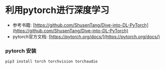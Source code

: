 # 利用pytorch进行深度学习

- 参考书籍: [https://github.com/ShusenTang/Dive-into-DL-PyTorch](https://github.com/ShusenTang/Dive-into-DL-PyTorch)
- pytorch官方文档: [https://pytorch.org/docs/](https://pytorch.org/docs/)



### pytorch 安装
```sh
pip3 install torch torchvision torchaudio
```